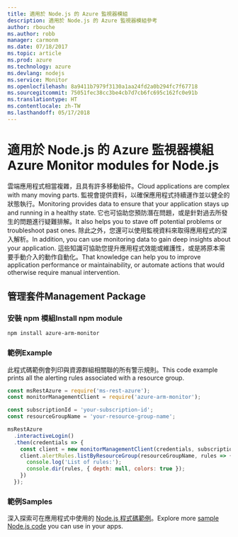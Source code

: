 ```yaml
---
title: 適用於 Node.js 的 Azure 監視器模組
description: 適用於 Node.js 的 Azure 監視器模組參考
author: rbouche
ms.author: robb
manager: carmonm
ms.date: 07/18/2017
ms.topic: article
ms.prod: azure
ms.technology: azure
ms.devlang: nodejs
ms.service: Monitor
ms.openlocfilehash: 8a9411b7979f3130a1aa24fd2a0b294fc7f67718
ms.sourcegitcommit: 75051fec38cc3be4cb7d7cb6fc695c162fc0e91b
ms.translationtype: HT
ms.contentlocale: zh-TW
ms.lasthandoff: 05/17/2018
---
```

# <a name="azure-monitor-modules-for-nodejs"></a><span data-ttu-id="ba41e-103">適用於 Node.js 的 Azure 監視器模組</span><span class="sxs-lookup"><span data-stu-id="ba41e-103">Azure Monitor modules for Node.js</span></span>

<span data-ttu-id="ba41e-104">雲端應用程式相當複雜，且具有許多移動組件。</span><span class="sxs-lookup"><span data-stu-id="ba41e-104">Cloud applications are complex with many moving parts.</span></span> <span data-ttu-id="ba41e-105">監視會提供資料，以確保應用程式持續運作並以健全的狀態執行。</span><span class="sxs-lookup"><span data-stu-id="ba41e-105">Monitoring provides data to ensure that your application stays up and running in a healthy state.</span></span> <span data-ttu-id="ba41e-106">它也可協助您預防潛在問題，或是針對過去所發生的問題進行疑難排解。</span><span class="sxs-lookup"><span data-stu-id="ba41e-106">It also helps you to stave off potential problems or troubleshoot past ones.</span></span> <span data-ttu-id="ba41e-107">除此之外，您還可以使用監視資料來取得應用程式的深入解析。</span><span class="sxs-lookup"><span data-stu-id="ba41e-107">In addition, you can use monitoring data to gain deep insights about your application.</span></span> <span data-ttu-id="ba41e-108">這些知識可協助您提升應用程式效能或維護性，或是將原本需要手動介入的動作自動化。</span><span class="sxs-lookup"><span data-stu-id="ba41e-108">That knowledge can help you to improve application performance or maintainability, or automate actions that would otherwise require manual intervention.</span></span>

## <a name="management-package"></a><span data-ttu-id="ba41e-109">管理套件</span><span class="sxs-lookup"><span data-stu-id="ba41e-109">Management Package</span></span>

### <a name="install-npm-module"></a><span data-ttu-id="ba41e-110">安裝 npm 模組</span><span class="sxs-lookup"><span data-stu-id="ba41e-110">Install npm module</span></span>

```bash
npm install azure-arm-monitor
```

### <a name="example"></a><span data-ttu-id="ba41e-111">範例</span><span class="sxs-lookup"><span data-stu-id="ba41e-111">Example</span></span>

<span data-ttu-id="ba41e-112">此程式碼範例會列印與資源群組相關聯的所有警示規則。</span><span class="sxs-lookup"><span data-stu-id="ba41e-112">This code example prints all the alerting rules associated with a resource group.</span></span>

```javascript
const msRestAzure = require('ms-rest-azure');
const monitorManagementClient = require('azure-arm-monitor');

const subscriptionId = 'your-subscription-id';
const resourceGroupName = 'your-resource-group-name';

msRestAzure
  .interactiveLogin()
  .then(credentials => {
    const client = new monitorManagementClient(credentials, subscriptionId);
    client.alertRules.listByResourceGroup(resourceGroupName, rules => {
      console.log('List of rules:');
      console.dir(rules, { depth: null, colors: true });
    })
  });

```

### <a name="samples"></a><span data-ttu-id="ba41e-113">範例</span><span class="sxs-lookup"><span data-stu-id="ba41e-113">Samples</span></span>

<span data-ttu-id="ba41e-114">深入探索可在應用程式中使用的 [Node.js 程式碼範例](https://azure.microsoft.com/resources/samples/?platform=nodejs)。</span><span class="sxs-lookup"><span data-stu-id="ba41e-114">Explore more [sample Node.js code](https://azure.microsoft.com/resources/samples/?platform=nodejs) you can use in your apps.</span></span>
